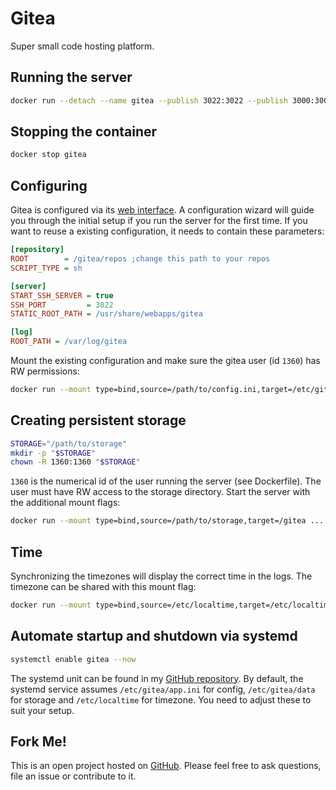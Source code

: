 # Gitea
Super small code hosting platform.

## Running the server
```bash
docker run --detach --name gitea --publish 3022:3022 --publish 3000:3000 hetsh/gitea
```

## Stopping the container
```bash
docker stop gitea
```

## Configuring
Gitea is configured via its [web interface](http://localhost:3000).
A configuration wizard will guide you through the initial setup if you run the server for the first time.
If you want to reuse a existing configuration, it needs to contain these parameters:
```ini
[repository]
ROOT        = /gitea/repos ;change this path to your repos
SCRIPT_TYPE = sh

[server]
START_SSH_SERVER = true
SSH_PORT         = 3022
STATIC_ROOT_PATH = /usr/share/webapps/gitea

[log]
ROOT_PATH = /var/log/gitea
```
Mount the existing configuration and make sure the gitea user (id `1360`) has RW permissions:
```bash
docker run --mount type=bind,source=/path/to/config.ini,target=/etc/gitea/app.ini ...
```

## Creating persistent storage
```bash
STORAGE="/path/to/storage"
mkdir -p "$STORAGE"
chown -R 1360:1360 "$STORAGE"
```
`1360` is the numerical id of the user running the server (see Dockerfile).
The user must have RW access to the storage directory.
Start the server with the additional mount flags:
```bash
docker run --mount type=bind,source=/path/to/storage,target=/gitea ...
```

## Time
Synchronizing the timezones will display the correct time in the logs.
The timezone can be shared with this mount flag:
```bash
docker run --mount type=bind,source=/etc/localtime,target=/etc/localtime,readonly ...
```

## Automate startup and shutdown via systemd
```bash
systemctl enable gitea --now
```
The systemd unit can be found in my [GitHub repository](https://github.com/Hetsh/docker-gitea).
By default, the systemd service assumes `/etc/gitea/app.ini` for config, `/etc/gitea/data` for storage and `/etc/localtime` for timezone.
You need to adjust these to suit your setup.

## Fork Me!
This is an open project hosted on [GitHub](https://github.com/Hetsh/docker-gitea). Please feel free to ask questions, file an issue or contribute to it.
